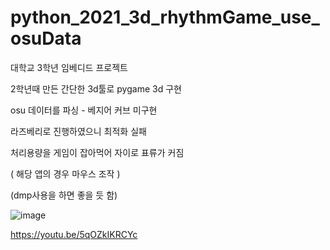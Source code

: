 # python_2021_3d_rhythmGame_use_osuData

대학교 3학년 임베디드 프로젝트

2학년때 만든 간단한 3d툴로 pygame 3d 구현

osu 데이터를 파싱 - 베지어 커브 미구현

라즈베리로 진행하였으니 최적화 실패

처리용량을 게임이 잡아먹어 자이로 표류가 커짐 

( 해당 앱의 경우 마우스 조작 )

(dmp사용을 하면 좋을 듯 함)

![image](https://user-images.githubusercontent.com/82069536/155083706-46f3c1ea-49d7-44f6-a9d3-c97844229f48.png)

https://youtu.be/5qOZkIKRCYc
